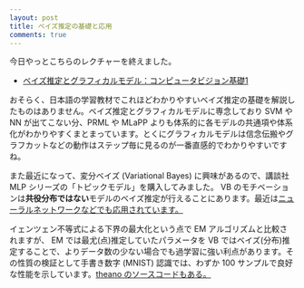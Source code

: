 ```yaml
---
layout: post
title: ベイズ推定の基礎と応用
comments: true
---
```


今日やっとこちらのレクチャーを終えました。

+ [ベイズ推定とグラフィカルモデル：コンピュータビジョン基礎1](https://www.udemy.com/computervision/learn/#/lecture/708360)

おそらく、日本語の学習教材でこれほどわかりやすいベイズ推定の基礎を解説したものはありません。ベイズ推定とグラフィカルモデルに専念しており SVM や NN が出てこない分、PRML や MLaPP よりも体系的に各モデルの共通項や体系化がわかりやすくまとまっています。とくにグラフィカルモデルは信念伝搬やグラフカットなどの動作はステップ毎に見るのが一番直感的でわかりやすいですね。

また最近になって、変分ベイズ (Variational Bayes) に興味があるので、講談社 MLP シリーズの「トピックモデル」を購入してみました。 VB のモチベーションは**共役分布ではない**モデルのベイズ推定が行えることにあります。最近は[ニューラルネットワークなどでも応用されています。](http://arxiv.org/abs/1312.6114)

イェンツェン不等式による下界の最大化という点で EM アルゴリズムと比較されますが、 EM では最尤(点)推定していたパラメータを VB ではベイズ(分布)推定することで、よりデータ数の少ない場合でも過学習に強い利点があります。その性質の検証として手書き数字 (MNIST) 認識では、わずか 100 サンプルで良好な性能を示しています。[theano のソースコードもある。](https://github.com/dpkingma/nips14-ssl)
